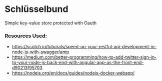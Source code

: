 # Schlüsselbund
Simple key-value store protected with Oauth


### Resources Used:
* https://scotch.io/tutorials/speed-up-your-restful-api-development-in-node-js-with-swagger/amp
* https://medium.com/better-programming/how-to-add-twitter-sign-in-to-your-node-js-back-end-with-angular-app-as-the-front-end-d90213f95703
* https://nodejs.org/en/docs/guides/nodejs-docker-webapp/